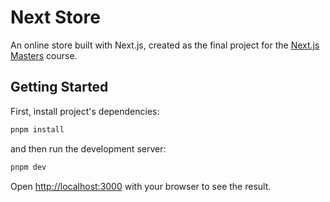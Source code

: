 # Next Store

An online store built with Next.js, created as the final project
for the [Next.js Masters](https://www.nextjsmasters.pl/) course.

## Getting Started

First, install project's dependencies:

```bash
pnpm install
```

and then run the development server:

```bash
pnpm dev
```

Open [http://localhost:3000](http://localhost:3000) with your browser
to see the result.

